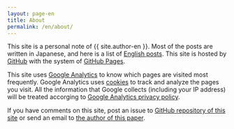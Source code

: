 ```yaml
---
layout: page-en
title: About
permalink: /en/about/
---
```

This site is a personal note of {{ site.author-en }}. Most of the posts are written in Japanese, and here is a list of <a href="http://sekika.github.io/tags/english/index.html">English posts</a>. This site is hosted by [GitHub](https://github.com/) with the system of [GitHub Pages](https://pages.github.com/).

This site uses [Google Analytics](https://analytics.google.com/analytics/) to know which pages are visited most frequently. Google Analytics uses [cookies](https://en.wikipedia.org/wiki/HTTP_cookie) to track and analyze the pages you visit. All the information that Google collects (including your IP address) will be treated accorging to [Google Analytics privacy policy](https://support.google.com/analytics/answer/6004245).

If you have comments on this site, post an issue to <a href="https://github.com/sekika/sekika.github.io">GitHub repository of this site</a> or send an email to <a href="http://www.sciencedirect.com/science/article/pii/S0016706115000622">the author of this paper</a>.
